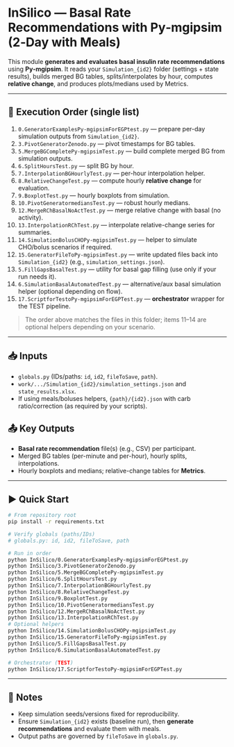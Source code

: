 # InSilico — Basal Rate **Recommendations** with Py‑mgipsim (2‑Day with Meals)

This module **generates and evaluates basal insulin rate recommendations** using **Py‑mgipsim**.
It reads your `Simulation_{id2}` folder (settings + state results), builds merged BG tables, splits/interpolates by hour,
computes **relative change**, and produces plots/medians used by Metrics.

---

## 🔁 Execution Order (single list)

1. `0.GeneratorExamplesPy-mgipsimForEGPtest.py` — prepare per-day simulation outputs from `Simulation_{id2}`.
2. `3.PivotGeneratorZenodo.py` — pivot timestamps for BG tables.
3. `5.MergeBGCompletePy-mgipsimTest.py` — build complete merged BG from simulation outputs.
4. `6.SplitHoursTest.py` — split BG by hour.
5. `7.InterpolationBGHourlyTest.py` — per-hour interpolation helper.
6. `8.RelativeChangeTest.py` — compute hourly **relative change** for evaluation.
7. `9.BoxplotTest.py` — hourly boxplots from simulation.
8. `10.PivotGeneratormediansTest.py` — robust hourly medians.
9. `12.MergeRChBasalNoActTest.py` — merge relative change with basal (no activity).
10. `13.InterpolationRChTest.py` — interpolate relative-change series for summaries.
11. `14.SimulationBolusCHOPy-mgipsimTest.py` — helper to simulate CHO/bolus scenarios if required.
12. `15.GeneratorFileToPy-mgipsimTest.py` — write updated files back into `Simulation_{id2}` (e.g., `simulation_settings.json`).
13. `5.FillGapsBasalTest.py` — utility for basal gap filling (use only if your run needs it).
14. `6.SimulationBasalAutomatedTest.py` — alternative/aux basal simulation helper (optional depending on flow).
15. `17.ScriptforTestoPy-mgipsimForEGPTest.py` — **orchestrator** wrapper for the TEST pipeline.

> The order above matches the files in this folder; items 11–14 are optional helpers depending on your scenario.

---

## 📥 Inputs
- `globals.py` (IDs/paths: `id`, `id2`, `fileToSave`, `path`).
- `work/.../Simulation_{id2}/simulation_settings.json` and `state_results.xlsx`.
- If using meals/boluses helpers, `{path}/{id2}.json` with carb ratio/correction (as required by your scripts).

## 📤 Key Outputs
- **Basal rate recommendation** file(s) (e.g., CSV) per participant.
- Merged BG tables (per-minute and per-hour), hourly splits, interpolations.
- Hourly boxplots and medians; relative-change tables for **Metrics**.

---

## ▶️ Quick Start
```bash
# From repository root
pip install -r requirements.txt

# Verify globals (paths/IDs)
# globals.py: id, id2, fileToSave, path

# Run in order
python InSilico/0.GeneratorExamplesPy-mgipsimForEGPtest.py
python InSilico/3.PivotGeneratorZenodo.py
python InSilico/5.MergeBGCompletePy-mgipsimTest.py
python InSilico/6.SplitHoursTest.py
python InSilico/7.InterpolationBGHourlyTest.py
python InSilico/8.RelativeChangeTest.py
python InSilico/9.BoxplotTest.py
python InSilico/10.PivotGeneratormediansTest.py
python InSilico/12.MergeRChBasalNoActTest.py
python InSilico/13.InterpolationRChTest.py
# Optional helpers
python InSilico/14.SimulationBolusCHOPy-mgipsimTest.py
python InSilico/15.GeneratorFileToPy-mgipsimTest.py
python InSilico/5.FillGapsBasalTest.py
python InSilico/6.SimulationBasalAutomatedTest.py

# Orchestrator (TEST)
python InSilico/17.ScriptforTestoPy-mgipsimForEGPTest.py
```

---

## 🧭 Notes
- Keep simulation seeds/versions fixed for reproducibility.
- Ensure `Simulation_{id2}` exists (baseline run), then **generate recommendations** and evaluate them with meals.
- Output paths are governed by `fileToSave` in `globals.py`.
